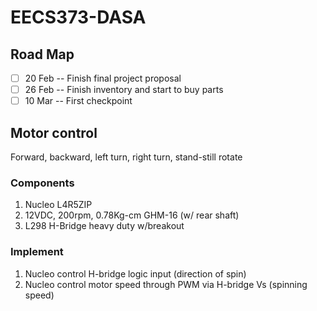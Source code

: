 # EECS373-DASA
## Road Map
- [ ] 20 Feb -- Finish final project proposal
- [ ] 26 Feb -- Finish inventory and start to buy parts
- [ ] 10 Mar -- First checkpoint

## Motor control
Forward, backward, left turn, right turn, stand-still rotate
### Components
1. Nucleo L4R5ZIP
2. 12VDC, 200rpm, 0.78Kg-cm GHM-16 (w/ rear shaft)
3. L298 H-Bridge heavy duty w/breakout
### Implement
1. Nucleo control H-bridge logic input (direction of spin)
2. Nucleo control motor speed through PWM via H-bridge Vs (spinning speed)
